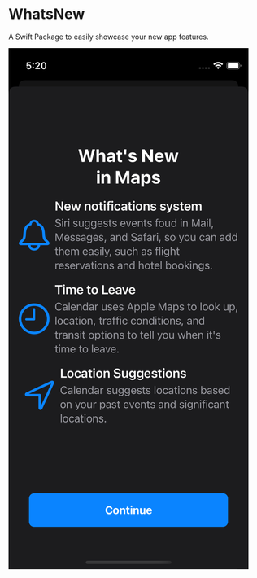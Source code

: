 #  WhatsNew

A Swift Package to easily showcase your new app features.

![Basic Prototype](/assets/images/screen.png)
